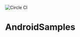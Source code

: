 ![Circle CI](https://img.shields.io/circleci/project/github/lannablue89/AndroidSamples.svg)


# AndroidSamples